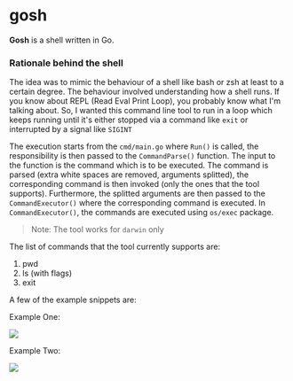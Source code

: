 # gosh
**Gosh** is a shell written in Go.

### Rationale behind the shell
The idea was to mimic the behaviour of a shell like bash or zsh at least to a certain degree. The behaviour involved 
understanding how a shell runs. If you know about REPL (Read Eval Print Loop), you probably know what I'm talking about.
So, I wanted this command line tool to run in a loop which keeps running until it's either stopped via a command like 
`exit` or interrupted by a signal like `SIGINT`

The execution starts from the `cmd/main.go` where `Run()` is called, the responsibility is then passed to the 
`CommandParse()` function. The input to the function is the command which is to be executed. The command is parsed 
(extra white spaces are removed, arguments splitted), the corresponding command is then invoked (only the ones that the 
tool supports). Furthermore, the splitted arguments are then passed to the `CommandExecutor()` where the corresponding 
command is executed.
In `CommandExecutor()`, the commands are executed using `os/exec` package.


> Note: The tool works for `darwin` only

The list of commands that the tool currently supports are:
1. pwd
2. ls (with flags)
3. exit

A few of the example snippets are:

Example One:

![](shellfiles/Screenshot%202024-02-28%20at%2012.54.15%E2%80%AFAM.png)

Example Two:

![](shellfiles/Screenshot%202024-02-28%20at%201.10.43%E2%80%AFAM.png)
